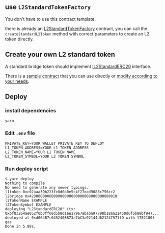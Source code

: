 ## use `L2StandardTokenFactory`

You don't have to use this contract template.

there is already an [L2StandardTokenFactory](https://andromeda-explorer.metis.io/address/0x4200000000000000000000000000000000000012/write-contract#address-tabs) contract, you can call the `createStandardL2Token` method with correct parameters to create an L2 token directly.

## Create your own L2 standard token

A standard bridge token should implement [IL2StandardERC20](./contracts/interfaces/IL2StandardERC20.sol) interface.

There is a [sample contract](./contracts/L2StardardERC20.sol) that you can use directly or [modify according to your needs](./contracts//L2CustomERC20.sol).

## Deploy

### install dependencies

```
yarn
```

### Edit `.env` file

```
PRIVATE_KEY=YOUR WALLET PRIVATE KEY TO DEPLOY
L1_TOKEN_ADDRESS=YOUR L1 TOKEN ADDRESS
L2_TOKEN_NAME=YOUR L2 TOKEN NAME
L2_TOKEN_SYMBOL=YOUR L2 TOKEN SYMBOL
```

### Run deploy script

```console
$ yarn deploy
Nothing to compile
No need to generate any newer typings.
l1token 0xc02aaa39b223fe8d0a0e5c4f27ead9083c756cc2
l2bridge 0x4200000000000000000000000000000000000010
l2TokenName EXAMPLE
l2TokenSymbol EXAMPLE
deploying "L2StandardERC20" (tx: 0xbf83264ae052f0b3ff08d5b8d1ae17967ababa97798b18aa21450d6f5b88bf94)...: deployed at 0xd064B7c6452408873a7bC3a92144d621247571fD with 17821805 gas
Done in 5.88s.
```
